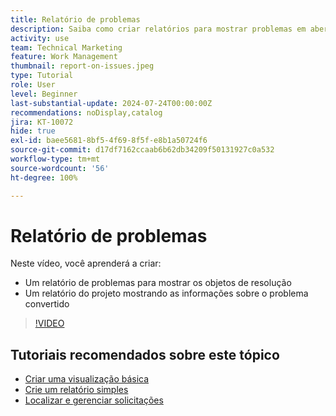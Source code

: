 ```yaml
---
title: Relatório de problemas
description: Saiba como criar relatórios para mostrar problemas em aberto e informações sobre a conversão.
activity: use
team: Technical Marketing
feature: Work Management
thumbnail: report-on-issues.jpeg
type: Tutorial
role: User
level: Beginner
last-substantial-update: 2024-07-24T00:00:00Z
recommendations: noDisplay,catalog
jira: KT-10072
hide: true
exl-id: baee5681-8bf5-4f69-8f5f-e8b1a50724f6
source-git-commit: d17df7162ccaab6b62db34209f50131927c0a532
workflow-type: tm+mt
source-wordcount: '56'
ht-degree: 100%

---
```


# Relatório de problemas

Neste vídeo, você aprenderá a criar:

* Um relatório de problemas para mostrar os objetos de resolução
* Um relatório do projeto mostrando as informações sobre o problema convertido


>[!VIDEO](https://video.tv.adobe.com/v/3432002/?quality=12&learn=on&enablevpops)


## Tutoriais recomendados sobre este tópico

* [Criar uma visualização básica](/help/reporting/basic-reporting/create-a-basic-view.md)
* [Crie um relatório simples](/help/reporting/basic-reporting/create-a-simple-report.md)
* [Localizar e gerenciar solicitações](/help/manage-work/issues-requests/find-requests.md)
